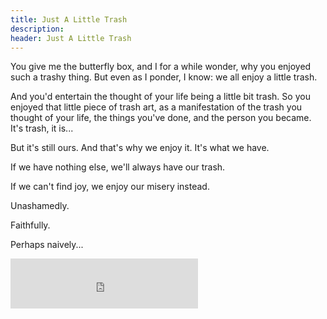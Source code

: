 ```yaml
---
title: Just A Little Trash
description: 
header: Just A Little Trash
---
```

You give me the butterfly box, and I for a while wonder, why you enjoyed such a trashy thing. But even as I ponder, I know: we all enjoy a little trash. 

And you'd entertain the thought of your life being a little bit trash. So you enjoyed that little piece of trash art, as a manifestation of the trash you thought of your life, the things you've done, and the person you became. It's trash, it is... 

But it's still ours. And that's why we enjoy it. It's what we have. 

If we have nothing else, we'll always have our trash. 

If we can't find joy, we enjoy our misery instead.

Unashamedly.

Faithfully.

Perhaps naively...

<iframe src="https://embed.spotify.com/?uri=spotify:track:1IBk5PttmnPcGnysEwtiXi" width="300" height="80" frameborder="0" allowtransparency="true"></iframe>